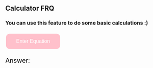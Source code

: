 ## Calculator FRQ 

### You can use this feature to do some basic calculations :)

<button onclick="calculator()">Enter Equation</button>

<p> Answer: <p id="answer"> </p>

<script>
  
  function calculator() {
    let expression = prompt("Enter equation");
    const urlStart = "https://serafina.tk/api/calculator/";
    const url = urlStart + expression;

    console.log(url); 

    fetch(url)
      .then(res => res.json())
      .then(data => {
        console.log(data);
        
        document.getElementById("answer").innerHTML = data.result; 
      
      })
      
}
</script>

<style> 
button {
background-color: pink;
  border: none;
  color: white;
  padding: 15px 32px;
  text-align: center;
  text-decoration: none;
  display: inline-block;
  font-size: 16px;
  margin: 4px 2px;
  cursor: pointer;
  border-radius: 12px;
}

p {
  font-size: 20px;
  color: #010000;
}
</style>